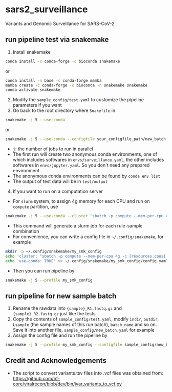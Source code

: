 # sars2_surveillance
Variants and Genomic Surveillance for SARS-CoV-2


## run pipeline test via snakemake

1. Install snakemake
```sh
conda install -c conda-forge -c bioconda snakemake
```
or
```sh
conda install -n base -c conda-forge mamba
mamba create -c conda-forge -c bioconda -n snakemake snakemake
conda activate snakemake
```
2. Modify the `sample_config/test.yaml` to customize the pipeline parameters if you want
3. Go back to the root directory where `Snakefile` in
```sh
snakemake -j 5 --use-conda
```
or
```sh
snakemake -j 5 --use-conda --configfile your_configfile_path/new_batch.yaml
```
- `j`: the number of jobs to run in parallel
- The first run will create two anonymous conda environments, one of which includes softwares in `envs/surveillance.yaml`, the other includes softwares in `envs/jupyter.yaml`. So you don't need any prepared environment
- The anonymous conda environments can be found by `conda env list`
- The output of test data will be in `test/output`
4. If you want to run on a computation server
- For `slurm` system, to assign 4g memory for each CPU and run on `compute` partition, use
```sh
snakemake -j 5 --use-conda --cluster "sbatch -p compute --mem-per-cpu 4g -c {resources.cpus} -J {rule}_{wildcards} -o {log.o} -e {log.e}"
```
- This command will generate a slurm job for each rule-sample combination
- For convenience, you can write a config file in `~/.config/snakemake`, for example
```sh
mkdir -p ~/.config/snakemake/my_smk_config
echo 'cluster: "sbatch -p compute --mem-per-cpu 4g -c {resources.cpus} -J {rule}_{wildcards} -o {log.o} -e {log.e}"' > ~/.config/snakemake/my_smk_config/config.yaml
echo 'use-conda: TRUE' >> ~/.config/snakemake/my_smk_config/config.yaml
```
- Then you can run pipeline by
```sh
snakemake -j 5 --profile my_smk_config
```


## run pipeline for new sample batch

1. Rename the rawdata into `{sample}_R1.fastq.gz` and `{sample}_R2.fastq.gz` just like the tests
2. Copy the contents of `sample_config/test.yaml`, modify `indir`, `outdir`, `Lsample` (the sample names of this run batch), `batch_name` and so on. Save it into another file, `sample_config/new_batch.yaml` for example
3. Assign the config file and run the pipeline by
```sh
snakemake -j 5 --profile my_smk_config --configfile sample_config/new_batch.yaml
```

## Credit and Acknowledgements
- The script to convert variants.tsv files into .vcf files was obtained from: https://github.com/nf-core/viralrecon/blob/dev/bin/ivar_variants_to_vcf.py